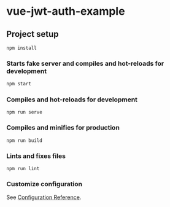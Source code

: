 # vue-jwt-auth-example

## Project setup

```
npm install
```

### Starts fake server and compiles and hot-reloads for development

```bash
npm start
```

### Compiles and hot-reloads for development

```
npm run serve
```

### Compiles and minifies for production

```
npm run build
```

### Lints and fixes files

```
npm run lint
```

### Customize configuration

See [Configuration Reference](https://cli.vuejs.org/config/).
